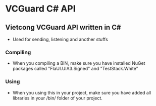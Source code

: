 # VCGuard C# API

## Vietcong VCGuard API written in C#

- Used for sending, listening and another stuffs

### Compiling
- When you compiling a BIN, make sure you have installed NuGet packages called "FlaUI.UIA3.Signed" and "TestStack.White"

### Using
- When you using this in your project, make sure you have added all libraries in your /bin/ folder of your project.

